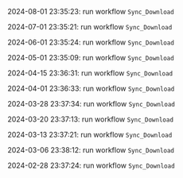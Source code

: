 2024-08-01 23:35:23: run workflow `Sync_Download` 

2024-07-01 23:35:21: run workflow `Sync_Download` 

2024-06-01 23:35:24: run workflow `Sync_Download` 

2024-05-01 23:35:09: run workflow `Sync_Download` 

2024-04-15 23:36:31: run workflow `Sync_Download` 

2024-04-01 23:36:33: run workflow `Sync_Download` 

2024-03-28 23:37:34: run workflow `Sync_Download` 

2024-03-20 23:37:13: run workflow `Sync_Download` 

2024-03-13 23:37:21: run workflow `Sync_Download` 

2024-03-06 23:38:12: run workflow `Sync_Download` 

2024-02-28 23:37:24: run workflow `Sync_Download` 


